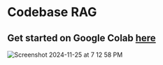 # Codebase RAG

## Get started on Google Colab [here](https://colab.research.google.com/github/team-headstart/codebase-rag-v2/blob/main/Codebase_RAG_Tutorial.ipynb)

![Screenshot 2024-11-25 at 7 12 58 PM](https://github.com/user-attachments/assets/48dd9de1-b4d2-4318-8f52-85ec209d8ebc)
